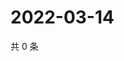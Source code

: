 # 2022-03-14

共 0 条

<!-- BEGIN WEIBO -->
<!-- 最后更新时间 Mon Mar 14 2022 06:13:48 GMT+0800 (China Standard Time) -->

<!-- END WEIBO -->
